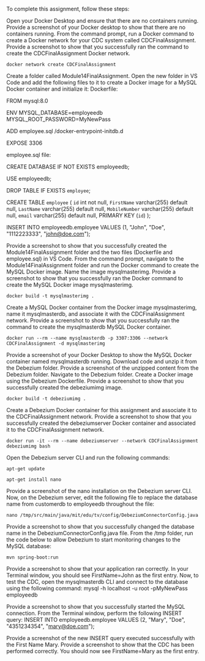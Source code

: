 To complete this assignment, follow these steps:

Open your Docker Desktop and ensure that there are no containers running. Provide a screenshot of your Docker desktop to show that there are no containers running.
From the command prompt, run a Docker command to create a Docker network for your CDC system called CDCFinalAssignment. Provide a screenshot to show that you successfully ran the command to create the CDCFinalAssignment Docker network.

`docker network create CDCFinalAssignment`

Create a folder called Module14FinalAssignment. Open the new folder in VS Code and add the following files to it to create a Docker image for a MySQL Docker container and initialize it:
Dockerfile:

FROM mysql:8.0
 
ENV MYSQL_DATABASE=employeedb \
    MYSQL_ROOT_PASSWORD=MyNewPass
 
ADD employee.sql /docker-entrypoint-initdb.d
 
EXPOSE 3306

employee.sql file:

CREATE DATABASE IF NOT EXISTS employeedb;
 
USE employeedb;
 
DROP TABLE IF EXISTS `employee`;
 
CREATE TABLE `employee` (
   `id` int not null,
   `FirstName` varchar(255) default null,
   `LastName` varchar(255) default null,
   `MobileNumber` varchar(255) default null,
   `email` varchar(255) default null,
   PRIMARY KEY (`id`)
);
 
INSERT INTO employeedb.employee VALUES (1, "John", "Doe", "1112223333", "john@doe.com");

Provide a screenshot to show that you successfully created the Module14FinalAssignment folder and the two files (Dockerfile and employee.sql) in VS Code.
From the command prompt, navigate to the Module14FinalAssignment folder and run the Docker command to create the MySQL Docker image. Name the image mysqlmasterimg. Provide a screenshot to show that you successfully ran the Docker command to create the MySQL Docker image mysqlmasterimg.

`docker build -t mysqlmasterimg .`

Create a MySQL Docker container from the Docker image mysqlmasterimg, name it mysqlmasterdb, and associate it with the CDCFinalAssignment network. Provide a screenshot to show that you successfully ran the command to create the mysqlmasterdb MySQL Docker container.

`docker run --rm --name mysqlmasterdb -p 3307:3306 --network CDCFinalAssignment -d mysqlmasterimg`

Provide a screenshot of your Docker Desktop to show the MySQL Docker container named mysqlmasterdb running.
Download code and unzip it from the Debezium folder. Provide a screenshot of the unzipped content from the Debezium folder.
Navigate to the Debezium folder. Create a Docker image using the Debezium Dockerfile. Provide a screenshot to show that you successfully created the debeziumimg image.

`docker build -t debeziumimg .`

Create a Debezium Docker container for this assignment and associate it to the CDCFinalAssignment network. Provide a screenshot to show that you successfully created the debeziumserver Docker container and associated it to the CDCFinalAssignment network.

`docker run -it --rm --name debeziumserver --network CDCFinalAssignment debeziumimg bash`

Open the Debezium server CLI and run the following commands:

`apt-get update`

`apt-get install nano`

Provide a screenshot of the nano installation on the Debezium server CLI.
Now, on the Debezium server, edit the following file to replace the database name from customerdb to employeedb throughout the file:

`nano /tmp/src/main/java/mit/edu/tv/config/DebeziumConnectorConfig.java`

Provide a screenshot to show that you successfully changed the database name in the DebeziumConnectorConfig.java file.
From the /tmp folder, run the code below to allow Debezium to start monitoring changes to the MySQL database:

`mvn spring-boot:run`

Provide a screenshot to show that your application ran correctly. In your Terminal window, you should see FirstName=John as the first entry.
Now, to test the CDC, open the mysqlmasterdb CLI and connect to the database using the following command:
mysql -h localhost -u root -pMyNewPass employeedb

Provide a screenshot to show that you successfully started the MySQL connection.
From the Terminal window, perform the following INSERT query:
INSERT INTO employeedb.employee VALUES (2, "Mary", "Doe", "4351234354", "mary@doe.com");

Provide a screenshot of the new INSERT query executed successfully with the First Name Mary.
Provide a screenshot to show that the CDC has been performed correctly. You should now see FirstName=Mary as the first entry.
